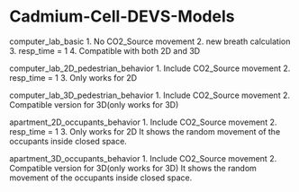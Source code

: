 # Cadmium-Cell-DEVS-Models

computer_lab_basic
	1. No CO2_Source movement
	2. new breath calculation
	3. resp_time = 1
	4. Compatible with both 2D and 3D
	
computer_lab_2D_pedestrian_behavior
	1. Include CO2_Source movement
	2. resp_time = 1
	3. Only works for 2D
	
computer_lab_3D_pedestrian_behavior
	1. Include CO2_Source movement
	2. Compatible version for 3D(only works for 3D)

apartment_2D_occupants_behavior
	1. Include CO2_Source movement
	2. resp_time = 1
	3. Only works for 2D
	It shows the random movement of the occupants inside closed space.

apartment_3D_occupants_behavior	
	1. Include CO2_Source movement
	2. Compatible version for 3D(only works for 3D)
	It shows the random movement of the occupants inside closed space.
